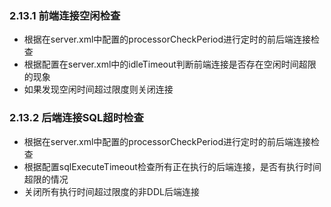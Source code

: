 
### 2.13.1 前端连接空闲检查
+ 根据在server.xml中配置的processorCheckPeriod进行定时的前后端连接检查
+ 根据配置在server.xml中的idleTimeout判断前端连接是否存在空闲时间超限的现象
+ 如果发现空闲时间超过限度则关闭连接
### 2.13.2 后端连接SQL超时检查
+ 根据在server.xml中配置的processorCheckPeriod进行定时的前后端连接检查
+ 根据配置sqlExecuteTimeout检查所有正在执行的后端连接，是否有执行时间超限的情况
+ 关闭所有执行时间超过限度的非DDL后端连接